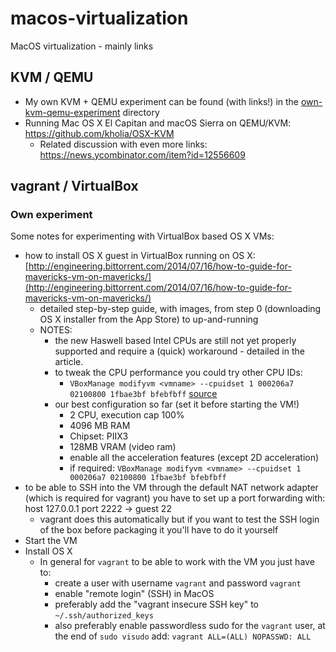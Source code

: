 # macos-virtualization

MacOS virtualization - mainly links

## KVM / QEMU

- My own KVM + QEMU experiment can be found (with links!) in the [own-kvm-qemu-experiment](https://github.com/viktorbenei/macos-virtualization/tree/master/own-kvm-qemu-experiment) directory
- Running Mac OS X El Capitan and macOS Sierra on QEMU/KVM: https://github.com/kholia/OSX-KVM
    - Related discussion with even more links: https://news.ycombinator.com/item?id=12556609

## vagrant / VirtualBox

### Own experiment

Some notes for experimenting with VirtualBox based OS X VMs:

* how to install OS X guest in VirtualBox running on OS X: [http://engineering.bittorrent.com/2014/07/16/how-to-guide-for-mavericks-vm-on-mavericks/](http://engineering.bittorrent.com/2014/07/16/how-to-guide-for-mavericks-vm-on-mavericks/)
  * detailed step-by-step guide, with images, from step 0 (downloading OS X installer from the App Store) to up-and-running
  * NOTES:
    * the new Haswell based Intel CPUs are still not yet properly supported
    and require a (quick) workaround - detailed in the article.
    * to tweak the CPU performance you could try other CPU IDs:
      * `VBoxManage modifyvm <vmname> --cpuidset 1 000206a7 02100800 1fbae3bf bfebfbff` [source](https://www.virtualbox.org/ticket/12802)
    * our best configuration so far (set it before starting the VM!)
      * 2 CPU, execution cap 100%
      * 4096 MB RAM
      * Chipset: PIIX3
      * 128MB VRAM (video ram)
      * enable all the acceleration features (except 2D acceleration)
      * if required: `VBoxManage modifyvm <vmname> --cpuidset 1 000206a7 02100800 1fbae3bf bfebfbff`
* to be able to SSH into the VM through the default NAT network adapter
  (which is required for vagrant) you have to set up a port forwarding
  with: host 127.0.0.1 port 2222 -> guest 22
    * vagrant does this automatically but if you want to test
      the SSH login of the box before packaging it you'll have to
      do it yourself
* Start the VM
* Install OS X
    * In general for `vagrant` to be able to work with the VM you just have to:
        * create a user with username `vagrant` and password `vagrant`
        * enable "remote login" (SSH) in MacOS
        * preferably add the "vagrant insecure SSH key" to `~/.ssh/authorized_keys`
        * also preferably enable passwordless sudo for the `vagrant` user, at the end of `sudo visudo` add: `vagrant ALL=(ALL) NOPASSWD: ALL`
